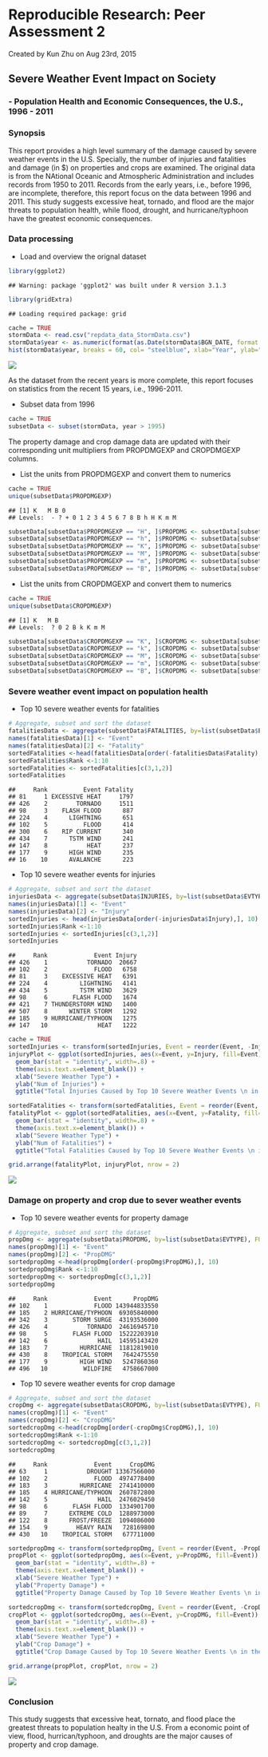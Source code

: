 # Reproducible Research: Peer Assessment 2
Created by Kun Zhu on Aug 23rd, 2015

## Severe Weather Event Impact on Society 
### - Population Health and Economic Consequences, the U.S., 1996 - 2011

### Synopsis
This report provides a high level summary of the damage caused by severe weather events in the U.S. 
Specially, the number of injuries and fatalities and damage (in $) on properties and crops are examined. The original data is from the NAtional Oceanic and Atmospheric Administration and includes records from 1950 to 2011. Records from the early years, i.e., before 1996, are incomplete, therefore, this report focus on the data between 1996 and 2011. This study suggests excessive heat,  tornado, and flood are the major threats to population health, while flood, drought, and hurricane/typhoon have the greatest economic consequences.

### Data processing
* Load and overview the orignal dataset

```r
library(ggplot2)
```

```
## Warning: package 'ggplot2' was built under R version 3.1.3
```

```r
library(gridExtra)
```

```
## Loading required package: grid
```

```r
cache = TRUE
stormData <- read.csv("repdata_data_StormData.csv")
stormData$year <- as.numeric(format(as.Date(stormData$BGN_DATE, format = "%m/%d/%Y %H:%M:%S"), "%Y"))
hist(stormData$year, breaks = 60, col= "steelblue", xlab="Year", ylab="Num of Records", main = "Number of Storm Event Record, 1950-2011")
```

![](PA2_files/figure-html/unnamed-chunk-1-1.png) 

As the dataset from the recent years is more complete, this report focuses on statistics from the recent 15 years, i.e., 1996-2011.

* Subset data from 1996

```r
cache = TRUE
subsetData <- subset(stormData, year > 1995)
```
The property damage and crop damage data are updated with their corresponding unit multipliers from PROPDMGEXP and CROPDMGEXP columns.

* List the units from PROPDMGEXP and convert them to numerics

```r
cache = TRUE
unique(subsetData$PROPDMGEXP)
```

```
## [1] K   M B 0
## Levels:  - ? + 0 1 2 3 4 5 6 7 8 B h H K m M
```

```r
subsetData[subsetData$PROPDMGEXP == "H", ]$PROPDMG <- subsetData[subsetData$PROPDMGEXP == "H", ]$PROPDMG * 10^2
subsetData[subsetData$PROPDMGEXP == "h", ]$PROPDMG <- subsetData[subsetData$PROPDMGEXP == "h", ]$PROPDMG * 10^2
subsetData[subsetData$PROPDMGEXP == "K", ]$PROPDMG <- subsetData[subsetData$PROPDMGEXP == "K", ]$PROPDMG * 10^3
subsetData[subsetData$PROPDMGEXP == "M", ]$PROPDMG <- subsetData[subsetData$PROPDMGEXP == "M", ]$PROPDMG * 10^6
subsetData[subsetData$PROPDMGEXP == "m", ]$PROPDMG <- subsetData[subsetData$PROPDMGEXP == "m", ]$PROPDMG * 10^6
subsetData[subsetData$PROPDMGEXP == "B", ]$PROPDMG <- subsetData[subsetData$PROPDMGEXP == "B", ]$PROPDMG * 10^9
```
* List the units from CROPDMGEXP and convert them to numerics

```r
cache = TRUE
unique(subsetData$CROPDMGEXP)
```

```
## [1] K   M B
## Levels:  ? 0 2 B k K m M
```

```r
subsetData[subsetData$CROPDMGEXP == "K", ]$CROPDMG <- subsetData[subsetData$CROPDMGEXP == "K", ]$CROPDMG * 10^3
subsetData[subsetData$CROPDMGEXP == "k", ]$CROPDMG <- subsetData[subsetData$CROPDMGEXP == "k", ]$CROPDMG * 10^3
subsetData[subsetData$CROPDMGEXP == "M", ]$CROPDMG <- subsetData[subsetData$CROPDMGEXP == "M", ]$CROPDMG * 10^6
subsetData[subsetData$CROPDMGEXP == "m", ]$CROPDMG <- subsetData[subsetData$CROPDMGEXP == "m", ]$CROPDMG * 10^6
subsetData[subsetData$CROPDMGEXP == "B", ]$CROPDMG <- subsetData[subsetData$CROPDMGEXP == "B", ]$CROPDMG * 10^9
```

### Severe weather event impact on population health
* Top 10 severe weather events for fatalities

```r
# Aggregate, subset and sort the dataset 
fatalitiesData <- aggregate(subsetData$FATALITIES, by=list(subsetData$EVTYPE), FUN=sum, na.rm=T)
names(fatalitiesData)[1] <- "Event"
names(fatalitiesData)[2] <- "Fatality"
sortedFatalities <-head(fatalitiesData[order(-fatalitiesData$Fatality),], 10)
sortedFatalities$Rank <-1:10
sortedFatalities <- sortedFatalities[c(3,1,2)]
sortedFatalities
```

```
##     Rank          Event Fatality
## 81     1 EXCESSIVE HEAT     1797
## 426    2        TORNADO     1511
## 98     3    FLASH FLOOD      887
## 224    4      LIGHTNING      651
## 102    5          FLOOD      414
## 300    6    RIP CURRENT      340
## 434    7      TSTM WIND      241
## 147    8           HEAT      237
## 177    9      HIGH WIND      235
## 16    10      AVALANCHE      223
```
* Top 10 severe weather events for injuries

```r
# Aggregate, subset and sort the dataset 
injuriesData <- aggregate(subsetData$INJURIES, by=list(subsetData$EVTYPE), FUN=sum, na.rm=T)
names(injuriesData)[1] <- "Event"
names(injuriesData)[2] <- "Injury"
sortedInjuries <- head(injuriesData[order(-injuriesData$Injury),], 10)
sortedInjuries$Rank <-1:10
sortedInjuries <- sortedInjuries[c(3,1,2)]
sortedInjuries
```

```
##     Rank             Event Injury
## 426    1           TORNADO  20667
## 102    2             FLOOD   6758
## 81     3    EXCESSIVE HEAT   6391
## 224    4         LIGHTNING   4141
## 434    5         TSTM WIND   3629
## 98     6       FLASH FLOOD   1674
## 421    7 THUNDERSTORM WIND   1400
## 507    8      WINTER STORM   1292
## 185    9 HURRICANE/TYPHOON   1275
## 147   10              HEAT   1222
```

```r
cache = TRUE
sortedInjuries <- transform(sortedInjuries, Event = reorder(Event, -Injury))
injuryPlot <- ggplot(sortedInjuries, aes(x=Event, y=Injury, fill=Event)) + 
  geom_bar(stat = "identity", width=.8) + 
  theme(axis.text.x=element_blank()) + 
  xlab("Severe Weather Type") + 
  ylab("Num of Injuries") +  
  ggtitle("Total Injuries Caused by Top 10 Severe Weather Events \n in the U.S., 1996 - 2011")

sortedFatalities <- transform(sortedFatalities, Event = reorder(Event, -Fatality))
fatalityPlot <- ggplot(sortedFatalities, aes(x=Event, y=Fatality, fill=Event)) + 
  geom_bar(stat = "identity", width=.8) + 
  theme(axis.text.x=element_blank()) + 
  xlab("Severe Weather Type") + 
  ylab("Num of Fatalities") +  
  ggtitle("Total Fatalities Caused by Top 10 Severe Weather Events \n in the U.S., 1996 - 2011")

grid.arrange(fatalityPlot, injuryPlot, nrow = 2)
```

![](PA2_files/figure-html/unnamed-chunk-7-1.png) 

### Damage on property and crop due to sever weather events
* Top 10 severe weather events for property damage

```r
# Aggregate, subset and sort the dataset 
propDmg <- aggregate(subsetData$PROPDMG, by=list(subsetData$EVTYPE), FUN=sum, na.rm=T)
names(propDmg)[1] <- "Event"
names(propDmg)[2] <- "PropDMG"
sortedpropDmg <-head(propDmg[order(-propDmg$PropDMG),], 10)
sortedpropDmg$Rank <-1:10
sortedpropDmg <- sortedpropDmg[c(3,1,2)]
sortedpropDmg
```

```
##     Rank             Event      PropDMG
## 102    1             FLOOD 143944833550
## 185    2 HURRICANE/TYPHOON  69305840000
## 342    3       STORM SURGE  43193536000
## 426    4           TORNADO  24616945710
## 98     5       FLASH FLOOD  15222203910
## 142    6              HAIL  14595143420
## 183    7         HURRICANE  11812819010
## 430    8    TROPICAL STORM   7642475550
## 177    9         HIGH WIND   5247860360
## 496   10          WILDFIRE   4758667000
```
* Top 10 severe weather events for crop damage

```r
# Aggregate, subset and sort the dataset 
cropDmg <- aggregate(subsetData$CROPDMG, by=list(subsetData$EVTYPE), FUN=sum, na.rm=T)
names(cropDmg)[1] <- "Event"
names(cropDmg)[2] <- "CropDMG"
sortedcropDmg <-head(cropDmg[order(-cropDmg$CropDMG),], 10)
sortedcropDmg$Rank <-1:10
sortedcropDmg <- sortedcropDmg[c(3,1,2)]
sortedcropDmg 
```

```
##     Rank             Event     CropDMG
## 63     1           DROUGHT 13367566000
## 102    2             FLOOD  4974778400
## 183    3         HURRICANE  2741410000
## 185    4 HURRICANE/TYPHOON  2607872800
## 142    5              HAIL  2476029450
## 98     6       FLASH FLOOD  1334901700
## 89     7      EXTREME COLD  1288973000
## 122    8      FROST/FREEZE  1094086000
## 154    9        HEAVY RAIN   728169800
## 430   10    TROPICAL STORM   677711000
```

```r
sortedpropDmg <- transform(sortedpropDmg, Event = reorder(Event, -PropDMG))
propPlot <- ggplot(sortedpropDmg, aes(x=Event, y=PropDMG, fill=Event)) + 
  geom_bar(stat = "identity", width=.8) + 
  theme(axis.text.x=element_blank()) + 
  xlab("Severe Weather Type") + 
  ylab("Property Damage") +  
  ggtitle("Property Damage Caused by Top 10 Severe Weather Events \n in the U.S. from 1996 - 2011")

sortedcropDmg <- transform(sortedcropDmg, Event = reorder(Event, -CropDMG))
cropPlot <- ggplot(sortedcropDmg, aes(x=Event, y=CropDMG, fill=Event)) + 
  geom_bar(stat = "identity", width=.8) + 
  theme(axis.text.x=element_blank()) + 
  xlab("Severe Weather Type") + 
  ylab("Crop Damage") +  
  ggtitle("Crop Damage Caused by Top 10 Severe Weather Events \n in the U.S. from 1996 - 2011")

grid.arrange(propPlot, cropPlot, nrow = 2)
```

![](PA2_files/figure-html/unnamed-chunk-10-1.png) 

### Conclusion
This study suggests that excessive heat, tornato, and flood place the greatest threats to population healty in the U.S. From a economic point of view, flood, hurrican/typhoon, and droughts are the major causes of property and crop damage. 

